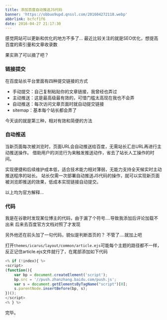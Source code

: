 ```yaml
---
title: 添加百度自动推送JS代码
banner: 'https://obbuo9upd.qnssl.com/201604272118.webp'
abbrlink: bcfcf1f6
date: 2016-04-27 21:17:30
---
```

感觉网站可以更新和优化的地方不多了...
最近比较关注的就是SEO优化，想提高百度的索引量和文章收录数

果实熟了可以摘了吧？

<!--more-->

### 链接提交

在百度站长平台里面有四种提交链接的方式

- 手动提交：自己复制粘贴你的文章链接，我曾经也弄过
- 主动推送：这是最高级最有效的，可惜门槛太高现在我也不会弄
- 自动推送：每次访问文章页面时就自动提交链接
- sitemap：基本每个站长都会弄了

今天谈的就是第三种，相对有效和简便的方法

### 自动推送

当新页面每次被浏览时，页面URL会自动推送给百度，无需站长汇总URL再进行主动推送操作。
借助用户的浏览行为来触发推送动作，省去了站长人工操作的时间。

实现便捷和后续维护成本低，适合技术能力相对薄弱，无能力支持全天候实时主动推送程序的站长。
站长仅需一次部署自动推送JS代码的操作，就可以实现新页面被浏览即推送的效果，低成本实现链接自动提交。

以上均为官方解释...

### 代码

我是在谷歌时发现某位博主的代码，由于漏了个符号....导致我添加后评论加载不出来
后来去百度官方文档对照了才发现

另外他还在前头加了一句代码，貌似是判断首页的？
不管了....就加上吧

打开`themes/icarus/layout/common/article.ejs`可能每个主题的路径都不一样，反正记住article.ejs文件就行了，在尾部添加如下代码

```js
<% if (!index){ %>
<script>
(function(){
    var bp = document.createElement('script');
    bp.src = '//push.zhanzhang.baidu.com/push.js';
    var s = document.getElementsByTagName("script")[0];
    s.parentNode.insertBefore(bp, s);
})();
</script>     
<% } %>
```

完毕。
